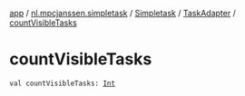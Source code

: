 [app](../../../index.md) / [nl.mpcjanssen.simpletask](../../index.md) / [Simpletask](../index.md) / [TaskAdapter](index.md) / [countVisibleTasks](.)

# countVisibleTasks

`val countVisibleTasks: `[`Int`](https://kotlinlang.org/api/latest/jvm/stdlib/kotlin/-int/index.html)